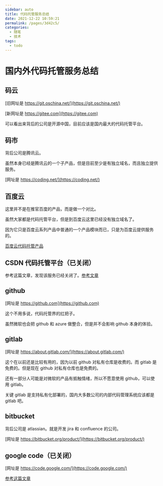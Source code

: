 ```yaml
---
sidebar: auto
title: 代码托管服务总结
date: 2021-12-22 10:59:21
permalink: /pages/3d42c5/
categories: 
  - 随笔
  - 技术
tags: 
  - todo
---
```

# 国内外代码托管服务总结

## 码云

[旧网址是 https://git.oschina.net/](https://git.oschina.net/)

[新网址是 https://gitee.com](https://gitee.com)

可以看出来背后的公司是开源中国，目前应该是国内最大的代码托管平台。

## 码市

背后公司是腾讯云。

虽然本身已经是腾讯云的一个子产品，但是目前至少是有独立域名，而且独立提供服务。

[网址是 https://coding.net/](https://coding.net/)

## 百度云

这里并不是在推官百度的产品，而是做一个对比。

虽然大家都是代码托管平台，但是到百度云这里已经没有独立域名了。

因为它只是百度云系列产品中普通的一个产品模块而已，只是为百度云提供服务的。

[百度云代码托管产品](https://cloud.baidu.com/product/icode.html)

## CSDN 代码托管平台（已关闭）

参考这篇文章，发现该服务已经关闭了。[参考文章](https://www.oschina.net/news/100990/csdn-code-move-to-gitee-final-call)

## github

[网址是 https://github.com](https://github.com)

这个不用多说，代码托管界的扛把子。

虽然微软也会把 github 和 azure 做整合，但是并不会影响 github 本身的体验。

## gitlab

[网址是 https://about.gitlab.com/](https://about.gitlab.com/)

这个在以前还是比较有用的，因为以前 github 对私有仓库是收费的。而 gitlab 是免费的。但是现在 github 对私有仓库也是免费的。

还有一部分人可能是对微软的产品有抵触情绪，所以不愿意使用 github，可以使用 gitlab。

关键 gitlab 是支持私有化部署的，国内大多数公司的内部代码管理系统应该都是 gitlab 吧。

## bitbucket

背后公司是 atlassian。就是开发 jira 和 confluence 的公司。

[网址是 https://bitbucket.org/product/](https://bitbucket.org/product/)

## google code（已关闭）

[网址是 https://code.google.com/](https://code.google.com/)

[参考这篇文章](https://www.zhihu.com/question/28719080)
